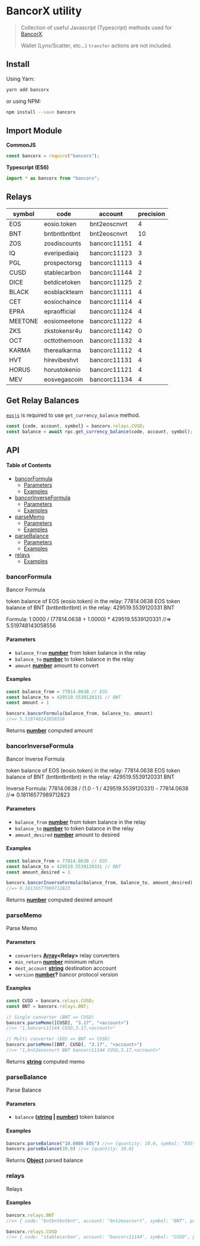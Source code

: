 # BancorX utility

> Collection of useful Javascript (Typescript) methods used for [BancorX](https://eos.bancor.network).
>
> Wallet (Lynx/Scatter, etc...) `transfer` actions are not included.

## Install

Using Yarn:

```bash
yarn add bancorx
```

or using NPM:

```bash
npm install --save bancorx
```

## Import Module

**CommonJS**

```js
const bancorx = require("bancorx");
```

**Typescript (ES6)**

```js
import * as bancorx from "bancorx";
```

## Relays

| **symbol** | **code**     | **account**  | **precision** |
| ---------- | ------------ | ------------ | ------------- |
| EOS        | eosio.token  | bnt2eoscnvrt | 4             |
| BNT        | bntbntbntbnt | bnt2eoscnvrt | 10            |
| ZOS        | zosdiscounts | bancorc11151 | 4             |
| IQ         | everipediaiq | bancorc11123 | 3             |
| PGL        | prospectorsg | bancorc11113 | 4             |
| CUSD       | stablecarbon | bancorc11144 | 2             |
| DICE       | betdicetoken | bancorc11125 | 2             |
| BLACK      | eosblackteam | bancorc11111 | 4             |
| CET        | eosiochaince | bancorc11114 | 4             |
| EPRA       | epraofficial | bancorc11124 | 4             |
| MEETONE    | eosiomeetone | bancorc11122 | 4             |
| ZKS        | zkstokensr4u | bancorc11142 | 0             |
| OCT        | octtothemoon | bancorc11132 | 4             |
| KARMA      | therealkarma | bancorc11112 | 4             |
| HVT        | hirevibeshvt | bancorc11131 | 4             |
| HORUS      | horustokenio | bancorc11121 | 4             |
| MEV        | eosvegascoin | bancorc11134 | 4             |

## Get Relay Balances

[`eosjs`](https://github.com/EOSIO/eosjs) is required to use `get_currency_balance` method.

```js
const {code, account, symbol} = bancorx.relays.CUSD;
const balance = await rpc.get_currency_balance(code, account, symbol);
```

## API

<!-- Generated by documentation.js. Update this documentation by updating the source code. -->

#### Table of Contents

-   [bancorFormula](#bancorformula)
    -   [Parameters](#parameters)
    -   [Examples](#examples)
-   [bancorInverseFormula](#bancorinverseformula)
    -   [Parameters](#parameters-1)
    -   [Examples](#examples-1)
-   [parseMemo](#parsememo)
    -   [Parameters](#parameters-2)
    -   [Examples](#examples-2)
-   [parseBalance](#parsebalance)
    -   [Parameters](#parameters-3)
    -   [Examples](#examples-3)
-   [relays](#relays)
    -   [Examples](#examples-4)

### bancorFormula

Bancor Formula

token balance of EOS (eosio.token) in the relay: 77814.0638 EOS
token balance of BNT (bntbntbntbnt) in the relay: 429519.5539120331 BNT

Formula:
1.0000 / (77814.0638 + 1.0000) \* 429519.5539120331
//=> 5.519748143058556

#### Parameters

-   `balance_from` **[number](https://developer.mozilla.org/docs/Web/JavaScript/Reference/Global_Objects/Number)** from token balance in the relay
-   `balance_to` **[number](https://developer.mozilla.org/docs/Web/JavaScript/Reference/Global_Objects/Number)** to token balance in the relay
-   `amount` **[number](https://developer.mozilla.org/docs/Web/JavaScript/Reference/Global_Objects/Number)** amount to convert

#### Examples

```javascript
const balance_from = 77814.0638 // EOS
const balance_to = 429519.5539120331 // BNT
const amount = 1

bancorx.bancorFormula(balance_from, balance_to, amount)
//=> 5.519748143058556
```

Returns **[number](https://developer.mozilla.org/docs/Web/JavaScript/Reference/Global_Objects/Number)** computed amount

### bancorInverseFormula

Bancor Inverse Formula

token balance of EOS (eosio.token) in the relay: 77814.0638 EOS
token balance of BNT (bntbntbntbnt) in the relay: 429519.5539120331 BNT

Inverse Formula:
77814.0638 / (1.0 - 1 / 429519.5539120331) - 77814.0638
//=> 0.18116577989712823

#### Parameters

-   `balance_from` **[number](https://developer.mozilla.org/docs/Web/JavaScript/Reference/Global_Objects/Number)** from token balance in the relay
-   `balance_to` **[number](https://developer.mozilla.org/docs/Web/JavaScript/Reference/Global_Objects/Number)** to token balance in the relay
-   `amount_desired` **[number](https://developer.mozilla.org/docs/Web/JavaScript/Reference/Global_Objects/Number)** amount to desired

#### Examples

```javascript
const balance_from = 77814.0638 // EOS
const balance_to = 429519.5539120331 // BNT
const amount_desired = 1

bancorx.bancorInverseFormula(balance_from, balance_to, amount_desired)
//=> 0.18116577989712823
```

Returns **[number](https://developer.mozilla.org/docs/Web/JavaScript/Reference/Global_Objects/Number)** computed desired amount

### parseMemo

Parse Memo

#### Parameters

-   `converters` **[Array](https://developer.mozilla.org/docs/Web/JavaScript/Reference/Global_Objects/Array)&lt;Relay>** relay converters
-   `min_return` **[number](https://developer.mozilla.org/docs/Web/JavaScript/Reference/Global_Objects/Number)** minimum return
-   `dest_account` **[string](https://developer.mozilla.org/docs/Web/JavaScript/Reference/Global_Objects/String)** destination acccount
-   `version` **[number](https://developer.mozilla.org/docs/Web/JavaScript/Reference/Global_Objects/Number)?** bancor protocol version

#### Examples

```javascript
const CUSD = bancorx.relays.CUSD;
const BNT = bancorx.relays.BNT;

// Single converter (BNT => CUSD)
bancorx.parseMemo([CUSD], "3.17", "<account>")
//=> "1,bancorc11144 CUSD,3.17,<account>"

// Multi converter (EOS => BNT => CUSD)
bancorx.parseMemo([BNT, CUSD], "3.17", "<account>")
//=> "1,bnt2eoscnvrt BNT bancorc11144 CUSD,3.17,<account>"
```

Returns **[string](https://developer.mozilla.org/docs/Web/JavaScript/Reference/Global_Objects/String)** computed memo

### parseBalance

Parse Balance

#### Parameters

-   `balance` **([string](https://developer.mozilla.org/docs/Web/JavaScript/Reference/Global_Objects/String) \| [number](https://developer.mozilla.org/docs/Web/JavaScript/Reference/Global_Objects/Number))** token balance

#### Examples

```javascript
bancorx.parseBalance("10.0000 EOS") //=> {quantity: 10.0, symbol: "EOS"}
bancorx.parseBalance(10.0) //=> {quantity: 10.0}
```

Returns **[Object](https://developer.mozilla.org/docs/Web/JavaScript/Reference/Global_Objects/Object)** parsed balance

### relays

Relays

#### Examples

```javascript
bancorx.relays.BNT
//=> { code: "bntbntbntbnt", account: "bnt2eoscnvrt", symbol: "BNT", precision: 10 }

bancorx.relays.CUSD
//=> { code: "stablecarbon", account: "bancorc11144", symbol: "CUSD", precision: 2 }
```
